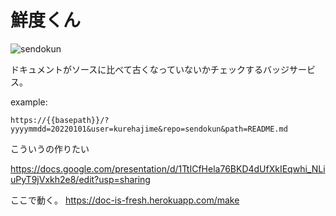 # 鮮度くん
![sendokun](https://doc-is-fresh.herokuapp.com?yyyymmdd=20211024&user=kurehajime&repo=sendokun&path=README.md)


ドキュメントがソースに比べて古くなっていないかチェックするバッジサービス。

example:

```
https://{{basepath}}/?yyyymmdd=20220101&user=kurehajime&repo=sendokun&path=README.md
```

こういうの作りたい

https://docs.google.com/presentation/d/1TtICfHela76BKD4dUfXkIEqwhi_NLiuPyT9jVxkh2e8/edit?usp=sharing

ここで動く。
https://doc-is-fresh.herokuapp.com/make
